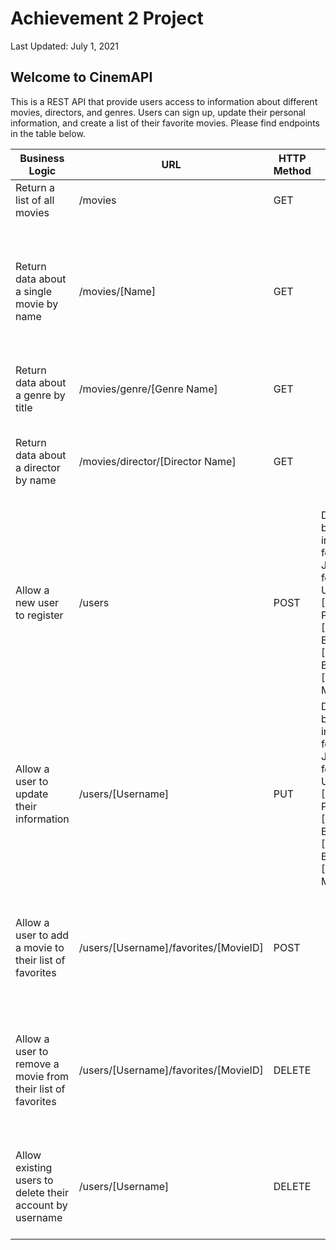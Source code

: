 # Achievement 2 Project
Last Updated: July 1, 2021

## Welcome to CinemAPI
This is a REST API that provide users access to information about different movies, directors, and genres. Users can sign up, update their personal information, and create a list of their favorite movies. Please find endpoints in the table below.

|Business Logic|URL|HTTP Method|Request|Response|
|--- |--- |--- |--- |--- |
|Return a list of all movies|/movies|GET||Returns a list of all movies|
|Return data about a single movie by name|/movies/[Name]|GET||Returns data (name, year, description, genre, director, image URL, featured) of a single movie by name.|
|Return data about a genre by title|/movies/genre/[Genre Name]|GET||Returns data of a genre by name.|
|Return data about a director by name|/movies/director/[Director Name]|GET||Returns data (name, bio, birth year, death year) about a director by name.|
|Allow a new user to register|/users|POST|Data must be provided in the following JSON format: { Username: [Username], Password: [Password], Email: [Email], Birthday: [YYYY-MM-DD] } |Returns a message stating the registration was successful.|
|Allow a user to update their information|/users/[Username]|PUT|Data must be provided in the following JSON format: { Username: [Username], Password: [Password], Email: [Email], Birthday: [YYYY-MM-DD] } |Returns a message stating that the user profile has been successfully updated.|
|Allow a user to add a movie to their list of favorites|/users/[Username]/favorites/[MovieID]|POST||Returns a message stating that the movie was successfully added to their list of favorites.|
|Allow a user to remove a movie from their list of favorites|/users/[Username]/favorites/[MovieID]|DELETE||Returns a message stating that the movie was successfully removed from their list of favorites.|
|Allow existing users to delete their account by username|/users/[Username]|DELETE||Returns a messaging stating that the user's account was successfully deleted.|
